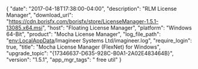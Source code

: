 {
  "date": "2017-04-18T17:38:00-04:00",
  "description": "RLM License Manager",
  "download_url": "https://cdn.borisfx.com/borisfx/store/LicenseManager-1.5.1-13085.x64.msi",
  "host": "Floating License Manager",
  "platform": "Windows 64-Bit",
  "product": "Mocha License Manager",
  "log_file_path": "<env:LocalAppData>/Imagineer Systems Ltd/imagineer.log",
  "require_login": true,
  "title": "Mocha License Manager (FlexNet) for Windows",
  "upgrade_topic": "{17346637-D635-928C-B0A1-2A02E483464B}",
  "version": "1.5.1",
  "app_mgr_tags": " free util"
}
